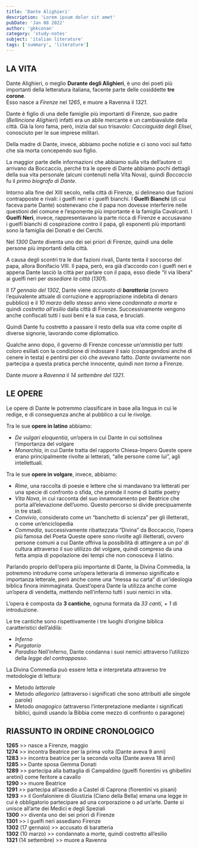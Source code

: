 ```yaml
---
title: 'Dante Alighieri'
description: 'Lorem ipsum dolor sit amet'
pubDate: 'Jan 08 2022'
author: 'gkkconan'
category: 'study-notes'
subject: 'italian literature'
tags: ['summary', 'literature']
---
```


## LA VITA

Dante Alighieri, o meglio **Durante degli Alighieri**, è uno dei poeti più importanti della letteratura italiana, facente parte delle cosiddette **tre corone**.  
Esso nasce a *Firenze* nel *1265*, e muore a Ravenna il *1321*.

Dante è figlio di una delle famiglie più importanti di Firenze, suo padre (*Bellincione Alighieri*) infatti era un abile mercante e un cambiavalute della città. Già la loro fama, però, inizia dal suo trisavolo: *Cacciaguida degli Elisei*, conosciuto per le sue imprese militari.

Della madre di Dante, invece, abbiamo poche notizie e ci sono voci sul fatto che sia morta concependo suo figlio.

La maggior parte delle informazioni che abbiamo sulla vita dell’autore ci arrivano da Boccaccio, perché tra le opere di Dante abbiamo pochi dettagli della sua vita personale (alcuni contenuti nella Vita Nova), quindi *Boccaccio* fu il *primo biografo di Dante*.

Intorno alla fine del XIII secolo, nella città di Firenze, si delineano due fazioni contrapposte e rivali: i guelfi neri e i guelfi bianchi.
I **Guelfi Bianchi** (di cui faceva parte Dante) sostenevano che il papa non dovesse interferire nelle questioni del comune e l’esponente più importante è la famiglia Cavalcanti.
I **Guelfi Neri**, invece, rappresentavano la parte ricca di Firenze e accusavano i guelfi bianchi di cospirazione contro il papa, gli esponenti più importanti sono la famiglia dei Donati e dei Cerchi.

Nel *1300* Dante diventa uno dei sei priori di Firenze, quindi una delle persone più importanti della città.

A causa degli scontri tra le due fazioni rivali, Dante tenta il soccorso del papa, allora Bonifacio VIII. Il papa, però, era già d’accordo con i guelfi neri e appena Dante lasciò la città per parlare con il papa, esso diede “il via libera” ai guelfi neri per *assediare la città* (*1301*).

Il *17 gennaio del 1302*, Dante viene *accusato di **baratteria*** (ovvero l’equivalente attuale di corruzione e appropriazione indebita di denaro pubblico) e il *10 marzo* dello stesso anno viene *condannato a morte* e quindi *costretto all’esilio* dalla città di Firenze.
Successivamente vengono anche confiscati tutti i suoi beni e la sua casa, e bruciati.

Quindi Dante fu costretto a passare il resto della sua vita come ospite di diverse signorie, lavorando come diplomatico.

Qualche anno dopo, il governo di Firenze concesse un’*amnistia* per tutti coloro esiliati con la condizione di indossare il saio (cospargendosi anche di cenere in testa) e pentirsi per ciò che avevano fatto.
*Dante* ovviamente non partecipa a questa pratica perché innocente, quindi *non torna* a Firenze.

Dante *muore* a *Ravenna* il *14 settembre del 1321*.

## LE OPERE

Le opere di Dante le potremmo classificare in base alla lingua in cui le redige, e di conseguenza anche al pubblico a cui le rivolge.

Tra le sue **opere in latino** abbiamo:
- *De vulgari eloquentia*, un’opera in cui Dante in cui sottolinea l’importanza del volgare
- *Monarchia*, in cui Dante tratta del rapporto Chiesa-Impero
Queste opere erano principalmente rivolte ai letterati, “alle persone come lui”, agli intellettuali.


Tra le sue **opere in volgare**, invece, abbiamo:
- *Rime*, una raccolta di poesie e lettere che si mandavano tra letterati per una specie di confronto o sfida, che prende il nome di battle poetry
- *Vita Nova*, in cui racconta del suo innamoramento per Beatrice che porta all’elevazione dell’uomo. Questo percorso si divide precipuamente in tre stadi.
- *Convivio*, considerato come un “banchetto di scienza” per gli illetterati, o come un’enciclopedia
- *Commedia*, successivamente ribattezzata “Divina” da Boccaccio, l’opera più famosa del Poeta
Queste opere sono rivolte agli illetterati, ovvero persone comuni a cui Dante offriva la possibilità di attingere a un po’ di cultura attraverso il suo utilizzo del volgare, quindi compreso da una fetta ampia di popolazione dei tempi che non conosceva il latino.


Parlando proprio dell’opera più importante di Dante, la Divina Commedia, la potremmo introdurre come un’opera letteraria di immenso significato e importanza letterale, però anche come una “messa su carta” di un'ideologia biblica finora inimmaginata.
Quest’opera Dante la utilizza anche come un’opera di vendetta, mettendo nell’inferno tutti i suoi nemici in vita.

L’opera è composta da **3 cantiche**, ognuna formata da *33 canti, + 1* di introduzione.

Le tre cantiche sono rispettivamente i tre luoghi d’origine biblica caratteristici dell’aldilà:
- *Inferno*
- *Purgatorio*
- *Paradiso*
Nell’inferno, Dante condanna i suoi nemici attraverso l’utilizzo della *legge del contrappasso*.

La Divina Commedia può essere letta e interpretata attraverso tre metodologie di lettura:
- Metodo *letterale*
- Metodo *allegorico* (attraverso i significati che sono attribuiti alle singole parole)
- Metodo *anagogico* (attraverso l’interpretazione mediante i significati biblici, quindi usando la Bibbia come mezzo di confronto o paragone)


## RIASSUNTO IN ORDINE CRONOLOGICO
**1265** >> nasce a Firenze, maggio
<br>
**1274** >> incontra Beatrice per la prima volta (Dante aveva 9 anni)
<br>
**1283** >> incontra beatrice per la seconda volta (Dante aveva 18 anni)
<br>
**1285** >> Dante sposa Gemma Donati
<br>
**1289** >> partecipa alla battaglia di Campaldino (guelfi fiorentini vs ghibellini aretini) come feritore a cavallo
<br>
**1290** >> muore Beatrice
<br>
**1291** >> partecipa all’assedio a Castel di Caprona (fiorentini vs pisani)
<br>
**1293** >> il Gonfaloniere di Giustizia (Ciano della Bella) emana una legge in cui è obbligatorio partecipare ad una corporazione o ad un’arte. Dante si unisce all’arte dei Medici e degli Speziali
<br>
**1300** >> diventa uno dei sei priori di Firenze
<br>
**1301** >> i guelfi neri assediano Firenze
<br>
**1302** (17 gennaio) >> accusato di baratteria
<br>
**1302** (10 marzo) >> condannato a morte, quindi costretto all’esilio
<br>
**1321** (14 settembre) >> muore a Ravenna
